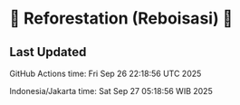 
# 🌳 Reforestation (Reboisasi) 🌲

## Last Updated

GitHub Actions time: Fri Sep 26 22:18:56 UTC 2025

Indonesia/Jakarta time: Sat Sep 27 05:18:56 WIB 2025
